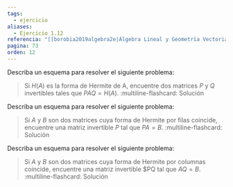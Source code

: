 ```yaml
---
tags:
  - ejercicio
aliases:
  - Ejercicio 1.12
referencia: "[[borobia2019algebra2e|Álgebra Lineal y Geometría Vectorial (2a ed)]]"
pagina: 73
orden: 12
---
```

Describa un esquema para resolver el siguiente problema:
>Si $H(A)$ es la forma de Hermite de A, encuentre dos matrices $P$ y $Q$ invertibles tales que $PAQ = H(A)$.
:multiline-flashcard:
Solución

Describa un esquema para resolver el siguiente problema:
>Si $A$ y $B$ son dos matrices cuya forma de Hermite por filas coincide, encuentre una matriz invertible $P$ tal que $PA = B$.
:multiline-flashcard:
Solución

Describa un esquema para resolver el siguiente problema:
>Si $A$ y $B$ son dos matrices cuya forma de Hermite por columnas coincide, encuentre una matriz invertible $PQ tal que $AQ = B$.
:multiline-flashcard:
Solución
